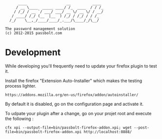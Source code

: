 	      ____                  __          ____
	     / __ \____  _____ ____/ /_  ____  / / /_
	    / /_/ / __ `/ ___/ ___/ __ \/ __ \/ / __/
	   / ____/ /_/ (__  |__  ) /_/ / /_/ / / /_
	  /_/    \__,_/____/____/_.___/\____/_/\__/
	
	The password management solution
	(c) 2012-2015 passbolt.com

Development
=========

While developing you'll frequently need to update your firefox plugin to test
it.

Install the firefox "Extension Auto-Installer" which makes the testing process
lighter.

```
https://addons.mozilla.org/en-us/firefox/addon/autoinstaller/
```

By default it is disabled, go on the configuration page and activate it.

To udpate your plugin after a change, go on your projet root and execute
the following :
```
cfx xpi --output-file=bin/passbolt-firefox-addon.xpi; wget --post-file=bin/passbolt-firefox-addon.xpi http://localhost:8888/
```
